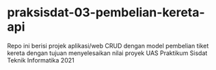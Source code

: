# praksisdat-03-pembelian-kereta-api
Repo ini berisi projek aplikasi/web CRUD dengan model pembelian tiket kereta dengan tujuan menyelesaikan nilai proyek UAS Praktikum Sisdat Teknik Informatika 2021
